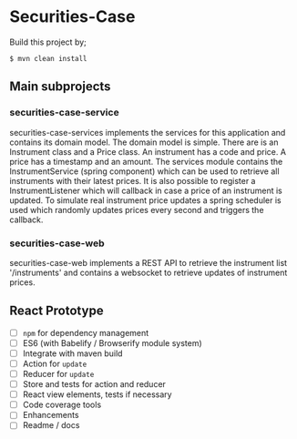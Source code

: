 # Securities-Case

Build this project by;
    
    $ mvn clean install

## Main subprojects

### securities-case-service

securities-case-services implements the services for this application and contains its domain model.
The domain model is simple. There are is an Instrument class and a Price class. An instrument has a code and price. 
A price has a timestamp and an amount. The services module contains the InstrumentService (spring component) which can be used to retrieve all instruments with their latest prices. It is also possible to register a InstrumentListener which will callback in case a price of an instrument is updated.
To simulate real instrument price updates a spring scheduler is used which randomly updates prices every second and triggers the callback.


### securities-case-web

securities-case-web implements a REST API to retrieve the instrument list '/instruments' and contains a websocket to retrieve updates of instrument prices.


## React Prototype

- [ ] `npm` for dependency management
- [ ] ES6 (with Babelify / Browserify module system)
- [ ] Integrate with maven build
- [ ] Action for `update`
- [ ] Reducer for `update`
- [ ] Store and tests for action and reducer
- [ ] React view elements, tests if necessary
- [ ] Code coverage tools
- [ ] Enhancements
- [ ] Readme / docs
